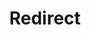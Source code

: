 ﻿---
layout: src/layouts/Redirect.astro
title: Redirect
redirect: https://octopus.com/docs/administration/managing-infrastructure/server-configuration/managing-configuration
pubDate:  2023-01-01
navSearch: false
navSitemap: false
navMenu: false
---
